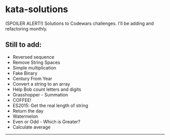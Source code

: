 # kata-solutions
(SPOILER ALERT!) Solutions to Codewars challenges. I'll be adding and refactoring monthly.
## Still to add:
 - Reversed sequence
 - Remove String Spaces
 - Simple multiplication
 - Fake Binary
 - Century From Year
 - Convert a string to an array
 - Help Bob count letters and digits
 - Grasshopper - Summation
 - COFFEE!
 - ES2015: Get the real length of string
 - Return the day
 - Watermelon
 - Even or Odd - Which is Greater?
 - Calculate average
 ____
 
